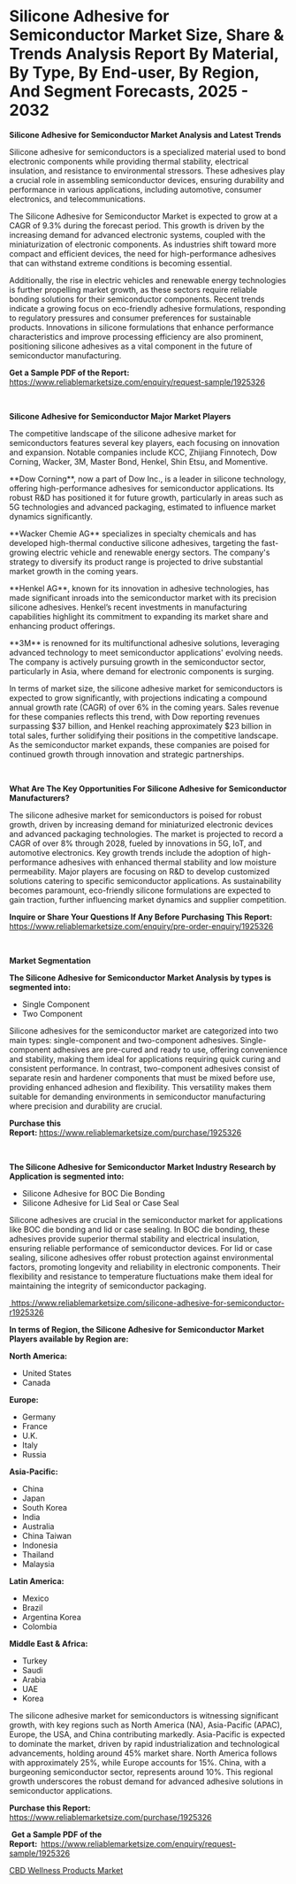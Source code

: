 <p><h1>Silicone Adhesive for Semiconductor Market Size, Share & Trends Analysis Report By Material, By Type, By End-user, By Region, And Segment Forecasts, 2025 - 2032</h1></p><p><strong>Silicone Adhesive for Semiconductor Market Analysis and Latest Trends</strong></p>
<p><p>Silicone adhesive for semiconductors is a specialized material used to bond electronic components while providing thermal stability, electrical insulation, and resistance to environmental stressors. These adhesives play a crucial role in assembling semiconductor devices, ensuring durability and performance in various applications, including automotive, consumer electronics, and telecommunications.</p><p>The Silicone Adhesive for Semiconductor Market is expected to grow at a CAGR of 9.3% during the forecast period. This growth is driven by the increasing demand for advanced electronic systems, coupled with the miniaturization of electronic components. As industries shift toward more compact and efficient devices, the need for high-performance adhesives that can withstand extreme conditions is becoming essential.</p><p>Additionally, the rise in electric vehicles and renewable energy technologies is further propelling market growth, as these sectors require reliable bonding solutions for their semiconductor components. Recent trends indicate a growing focus on eco-friendly adhesive formulations, responding to regulatory pressures and consumer preferences for sustainable products. Innovations in silicone formulations that enhance performance characteristics and improve processing efficiency are also prominent, positioning silicone adhesives as a vital component in the future of semiconductor manufacturing.</p></p>
<p><strong>Get a Sample PDF of the Report:&nbsp;</strong> <a href="https://www.reliablemarketsize.com/enquiry/request-sample/1925326?utm_campaign=2731&utm_medium=2&utm_source=Github&utm_content=ia&utm_term=28032025&utm_id=silicone-adhesive-for-semiconductor">https://www.reliablemarketsize.com/enquiry/request-sample/1925326</a></p>
<p>&nbsp;</p>
<p><strong>Silicone Adhesive for Semiconductor Major Market Players</strong></p>
<p><p>The competitive landscape of the silicone adhesive market for semiconductors features several key players, each focusing on innovation and expansion. Notable companies include KCC, Zhijiang Finnotech, Dow Corning, Wacker, 3M, Master Bond, Henkel, Shin Etsu, and Momentive.</p><p>**Dow Corning**, now a part of Dow Inc., is a leader in silicone technology, offering high-performance adhesives for semiconductor applications. Its robust R&D has positioned it for future growth, particularly in areas such as 5G technologies and advanced packaging, estimated to influence market dynamics significantly.</p><p>**Wacker Chemie AG** specializes in specialty chemicals and has developed high-thermal conductive silicone adhesives, targeting the fast-growing electric vehicle and renewable energy sectors. The company's strategy to diversify its product range is projected to drive substantial market growth in the coming years.</p><p>**Henkel AG**, known for its innovation in adhesive technologies, has made significant inroads into the semiconductor market with its precision silicone adhesives. Henkel’s recent investments in manufacturing capabilities highlight its commitment to expanding its market share and enhancing product offerings.</p><p>**3M** is renowned for its multifunctional adhesive solutions, leveraging advanced technology to meet semiconductor applications' evolving needs. The company is actively pursuing growth in the semiconductor sector, particularly in Asia, where demand for electronic components is surging.</p><p>In terms of market size, the silicone adhesive market for semiconductors is expected to grow significantly, with projections indicating a compound annual growth rate (CAGR) of over 6% in the coming years. Sales revenue for these companies reflects this trend, with Dow reporting revenues surpassing $37 billion, and Henkel reaching approximately $23 billion in total sales, further solidifying their positions in the competitive landscape. As the semiconductor market expands, these companies are poised for continued growth through innovation and strategic partnerships.</p></p>
<p>&nbsp;</p>
<p><strong>What Are The Key Opportunities For Silicone Adhesive for Semiconductor Manufacturers?</strong></p>
<p><p>The silicone adhesive market for semiconductors is poised for robust growth, driven by increasing demand for miniaturized electronic devices and advanced packaging technologies. The market is projected to record a CAGR of over 8% through 2028, fueled by innovations in 5G, IoT, and automotive electronics. Key growth trends include the adoption of high-performance adhesives with enhanced thermal stability and low moisture permeability. Major players are focusing on R&D to develop customized solutions catering to specific semiconductor applications. As sustainability becomes paramount, eco-friendly silicone formulations are expected to gain traction, further influencing market dynamics and supplier competition.</p></p>
<p><strong>Inquire or Share Your Questions If Any Before Purchasing This Report:</strong> <a href="https://www.reliablemarketsize.com/enquiry/pre-order-enquiry/1925326?utm_campaign=2731&utm_medium=2&utm_source=Github&utm_content=ia&utm_term=28032025&utm_id=silicone-adhesive-for-semiconductor">https://www.reliablemarketsize.com/enquiry/pre-order-enquiry/1925326</a></p>
<p>&nbsp;</p>
<p><strong>Market Segmentation</strong></p>
<p><strong>The Silicone Adhesive for Semiconductor Market Analysis by types is segmented into:</strong></p>
<p><ul><li>Single Component</li><li>Two Component</li></ul></p>
<p><p>Silicone adhesives for the semiconductor market are categorized into two main types: single-component and two-component adhesives. Single-component adhesives are pre-cured and ready to use, offering convenience and stability, making them ideal for applications requiring quick curing and consistent performance. In contrast, two-component adhesives consist of separate resin and hardener components that must be mixed before use, providing enhanced adhesion and flexibility. This versatility makes them suitable for demanding environments in semiconductor manufacturing where precision and durability are crucial.</p></p>
<p><strong>Purchase this Report:&nbsp;</strong><a href="https://www.reliablemarketsize.com/purchase/1925326?utm_campaign=2731&utm_medium=2&utm_source=Github&utm_content=ia&utm_term=28032025&utm_id=silicone-adhesive-for-semiconductor">https://www.reliablemarketsize.com/purchase/1925326</a></p>
<p>&nbsp;</p>
<p><strong>The Silicone Adhesive for Semiconductor Market Industry Research by Application is segmented into:</strong></p>
<p><ul><li>Silicone Adhesive for BOC Die Bonding</li><li>Silicone Adhesive for Lid Seal or Case Seal</li></ul></p>
<p><p>Silicone adhesives are crucial in the semiconductor market for applications like BOC die bonding and lid or case sealing. In BOC die bonding, these adhesives provide superior thermal stability and electrical insulation, ensuring reliable performance of semiconductor devices. For lid or case sealing, silicone adhesives offer robust protection against environmental factors, promoting longevity and reliability in electronic components. Their flexibility and resistance to temperature fluctuations make them ideal for maintaining the integrity of semiconductor packaging.</p></p>
<p><a href="https://www.reliablemarketsize.com/silicone-adhesive-for-semiconductor-r1925326?utm_campaign=2731&utm_medium=2&utm_source=Github&utm_content=ia&utm_term=28032025&utm_id=silicone-adhesive-for-semiconductor">&nbsp;https://www.reliablemarketsize.com/silicone-adhesive-for-semiconductor-r1925326</a></p>
<p><strong>In terms of Region, the Silicone Adhesive for Semiconductor Market Players available by Region are:</strong></p>
<p>
    <p> <strong> North America: </strong>
        <ul>
            <li>United States</li>
            <li>Canada</li>
        </ul>
        </p> 
    <p> <strong> Europe: </strong>
        <ul>
            <li>Germany</li>
            <li>France</li>
            <li>U.K.</li>
            <li>Italy</li>
            <li>Russia</li>
        </ul>
        </p> 
    <p> <strong> Asia-Pacific: </strong>
        <ul>
            <li>China</li>
            <li>Japan</li>
            <li>South Korea</li>
            <li>India</li>
            <li>Australia</li>
            <li>China Taiwan</li>
            <li>Indonesia</li>
            <li>Thailand</li>
            <li>Malaysia</li>
        </ul>
        </p> 
    <p> <strong> Latin America: </strong>
        <ul>
            <li>Mexico</li>
            <li>Brazil</li>
            <li>Argentina Korea</li>
            <li>Colombia</li>
        </ul>
        </p> 
    <p> <strong> Middle East & Africa: </strong>
        <ul>
            <li>Turkey</li>
            <li>Saudi</li>
            <li>Arabia</li>
            <li>UAE</li>
            <li>Korea</li>
        </ul>
    </p>
    </p>
<p><p>The silicone adhesive market for semiconductors is witnessing significant growth, with key regions such as North America (NA), Asia-Pacific (APAC), Europe, the USA, and China contributing markedly. Asia-Pacific is expected to dominate the market, driven by rapid industrialization and technological advancements, holding around 45% market share. North America follows with approximately 25%, while Europe accounts for 15%. China, with a burgeoning semiconductor sector, represents around 10%. This regional growth underscores the robust demand for advanced adhesive solutions in semiconductor applications.</p></p>
<p><strong>Purchase this Report: </strong><a href="https://www.reliablemarketsize.com/purchase/1925326?utm_campaign=2731&utm_medium=2&utm_source=Github&utm_content=ia&utm_term=28032025&utm_id=silicone-adhesive-for-semiconductor">https://www.reliablemarketsize.com/purchase/1925326</a></p>
<p>&nbsp;<strong>Get a Sample PDF of the Report:&nbsp;&nbsp;</strong><a href="https://www.reliablemarketsize.com/enquiry/request-sample/1925326?utm_campaign=2731&utm_medium=2&utm_source=Github&utm_content=ia&utm_term=28032025&utm_id=silicone-adhesive-for-semiconductor">https://www.reliablemarketsize.com/enquiry/request-sample/1925326</a></p>
<p><strong></strong></p>
<p><p><a href="https://github.com/zupankocka/Market-Research-Report-List-1/blob/main/cbd-wellness-products-market.md?utm_campaign=2731&utm_medium=2&utm_source=Github&utm_content=ia&utm_term=28032025&utm_id=silicone-adhesive-for-semiconductor">CBD Wellness Products Market</a></p></p>